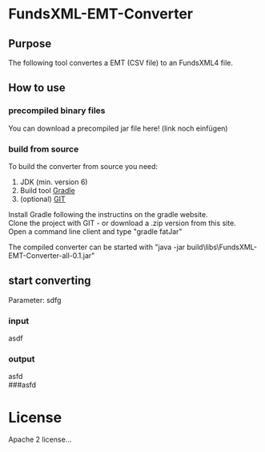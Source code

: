 # FundsXML-EMT-Converter

## Purpose
The following tool convertes a EMT (CSV file) to an FundsXML4 file.

## How to use


### precompiled binary files
You can download a precompiled jar file here! (link noch einfügen)  

### build from source
To build the converter from source you need:
1. JDK (min. version 6)
2. Build tool [Gradle](https://gradle.org/)
3. (optional)  [GIT](https://git-scm.com/downloads) 

Install Gradle following the instructins on the gradle website.  
Clone the project with GIT - or download a .zip version from this site.  
Open a command line client and type "gradle fatJar"

The compiled converter can be started with "java -jar build\libs\FundsXML-EMT-Converter-all-0.1.jar" 

## start converting

Parameter: sdfg   
  
### input
asdf  

### output
asfd  
###asfd


# License
Apache 2 license...
